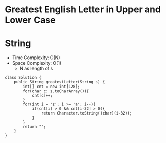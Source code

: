 # Greatest English Letter in Upper and Lower Case

# String

- Time Complexity: O(N)
- Space Complexity: O(1)
  - N as length of s

```
class Solution {
    public String greatestLetter(String s) {
        int[] cnt = new int[128];
        for(char c: s.toCharArray()){
            cnt[c]++;
        }
        for(int i = 'z'; i >= 'a'; i--){
            if(cnt[i] > 0 && cnt[i-32] > 0){
                return Character.toString((char)(i-32));
            }
        }
        return "";
    }
}
```
